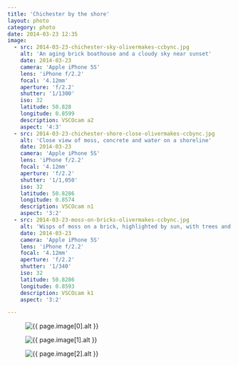 ```yaml
---
title: 'Chichester by the shore'
layout: photo
category: photo
date: 2014-03-23 12:35
image:
  - src: 2014-03-23-chichester-sky-olivermakes-ccbync.jpg
    alt: 'An aging brick boathouse and a cloudy sky near sunset'
    date: 2014-03-23
    camera: 'Apple iPhone 5S'
    lens: 'iPhone f/2.2'
    focal: '4.12mm'
    aperture: 'f/2.2'
    shutter: '1/1300'
    iso: 32
    latitude: 50.828
    longitude: 0.8599
    description: VSCOcam a2
    aspect: '4:3'
  - src: 2014-03-23-chichester-shore-close-olivermakes-ccbync.jpg
    alt: 'Close view of moss, concrete and water on a shoreline'
    date: 2014-03-23
    camera: 'Apple iPhone 5S'
    lens: 'iPhone f/2.2'
    focal: '4.12mm'
    aperture: 'f/2.2'
    shutter: '1/1,050'
    iso: 32
    latitude: 50.8286
    longitude: 0.8574
    description: VSCOcam n1
    aspect: '3:2'
  - src: 2014-03-23-moss-on-bricks-olivermakes-ccbync.jpg
    alt: 'Wisps of moss on a brick, highlighted by sun, with trees and sky far in the background'
    date: 2014-03-23
    camera: 'Apple iPhone 5S'
    lens: 'iPhone f/2.2'
    focal: '4.12mm'
    aperture: 'f/2.2'
    shutter: '1/340'
    iso: 32
    latitude: 50.8286
    longitude: 0.8593
    description: VSCOcam k1
    aspect: '3:2'

---
```


<figure class="wide"> 
  <img
    src="{{ site.image-url }}/{{ page.image[0].src }}" 
    sizes="{{ site.photo-sizes }}"  
    srcset="{% for srcset in site.srcset %}{{ site.image-url }}/{{ site.srcset[forloop.index0] }}/{{ page.image[0].src }} {{ site.srcset[forloop.index0] }}w{% if forloop.last == false %}, {% endif %}{% endfor %}"
    alt="{{ page.image[0].alt }}"
  >
</figure>

<section class="grid-2">
  <figure> 
    <img
      src="{{ site.image-url }}/{{ page.image[1].src }}" 
      sizes="{{ site.photo-sizes_half }}"  
      srcset="{% for srcset_half in site.srcset_half %}{{ site.image-url }}/{{ site.srcset_half[forloop.index0] }}/{{ page.image[1].src }} {{ site.srcset_half[forloop.index0] }}w{% if forloop.last == false %}, {% endif %}{% endfor %}"
      alt="{{ page.image[1].alt }}"
    >
  </figure>
  <figure> 
    <img
      src="{{ site.image-url }}/{{ page.image[2].src }}" 
      sizes="{{ site.photo-sizes_half }}"  
      srcset="{% for srcset_half in site.srcset_half %}{{ site.image-url }}/{{ site.srcset_half[forloop.index0] }}/{{ page.image[2].src }} {{ site.srcset_half[forloop.index0] }}w{% if forloop.last == false %}, {% endif %}{% endfor %}"
      alt="{{ page.image[2].alt }}"
    >
  </figure>
</section>